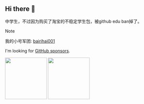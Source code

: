 ## Hi there 👋

中学生，不过因为购买了淘宝的不稳定学生包，被github edu ban掉了。

>[!note]
> 我的小号军团: [bairihai001](https://github.com/bairihai001)


I'm looking for [GitHub sponsors](https://github.com/sponsors/bairihai).

<!-- GitHub 数据统计 从hiroi-sora那里薅了下来 -->
<img height="137px" src="https://github-readme-stats.vercel.app/api?username=bairihai&hide_title=true&hide_border=true&theme=dark&bg_color=30,e96443,c64dff&title_color=fff&text_color=fff" />
<img height="137px" src="https://github-readme-stats-git-masterrstaa-rickstaa.vercel.app/api/top-langs/?username=bairihai&hide_title=true&hide_border=true&layout=compact&langs_count=6&text_color=fff&bg_color=30,c64dff,66ccff&theme=dark" />

<!--

![Top Langs](https://github-readme-stats.vercel.app/api/top-langs/?username=bairihai&hide=html)
![bairihai's github stats](https://github-readme-stats.vercel.app/api?username=bairihai&show_icons=true&count_private=true&line_height=40)


**bairihai/bairihai** is a ✨ _special_ ✨ repository because its `README.md` (this file) appears on your GitHub profile.

Here are some ideas to get you started:

- 🔭 I’m currently working on ...
- 🌱 I’m currently learning ...
- 👯 I’m looking to collaborate on ...
- 🤔 I’m looking for help with ...
- 💬 Ask me about ...
- 📫 How to reach me: ...
- 😄 Pronouns: ...
- ⚡ Fun fact: ...
-->
